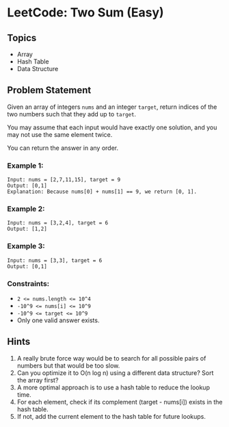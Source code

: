 # LeetCode: Two Sum (Easy)

## Topics
- Array
- Hash Table
- Data Structure

## Problem Statement

Given an array of integers `nums` and an integer `target`, return indices of the two numbers such that they add up to `target`.

You may assume that each input would have exactly one solution, and you may not use the same element twice.

You can return the answer in any order.

### Example 1:

```
Input: nums = [2,7,11,15], target = 9
Output: [0,1]
Explanation: Because nums[0] + nums[1] == 9, we return [0, 1].
```

### Example 2:

```
Input: nums = [3,2,4], target = 6
Output: [1,2]
```

### Example 3:

```
Input: nums = [3,3], target = 6
Output: [0,1]
```

### Constraints:

- `2 <= nums.length <= 10^4`
- `-10^9 <= nums[i] <= 10^9`
- `-10^9 <= target <= 10^9`
- Only one valid answer exists.

## Hints

1. A really brute force way would be to search for all possible pairs of numbers but that would be too slow.
2. Can you optimize it to O(n log n) using a different data structure? Sort the array first?
3. A more optimal approach is to use a hash table to reduce the lookup time.
4. For each element, check if its complement (target - nums[i]) exists in the hash table.
5. If not, add the current element to the hash table for future lookups.